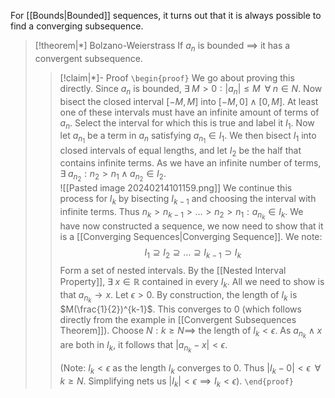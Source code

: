 For [[Bounds|Bounded]] sequences, it turns out that it is always possible to find a converging subsequence.

>[!theorem|*] Bolzano-Weierstrass
>If $a_n$ is bounded $\implies$ it has a convergent subsequence.
>>[!claim|*]- Proof
>>`\begin{proof}` We go about proving this directly.
>>Since $a_n$ is bounded, $\exists \; M > 0: |a_n| \le M \; \; \forall \; n \in N$. Now bisect the closed interval $[-M, M]$ into $[-M,0] \; \land \; [0,M]$. At least one of these intervals must have an infinite amount of terms of $a_n$.
>>Select the interval for which this is true and label it $I_1$. Now let $a_{n_1}$ be a term in $a_n$ satisfying $a_{n_1} \in I_1$. We then bisect $I_1$ into closed intervals of equal lengths, and let $I_2$ be the half that contains infinite terms. As we have an infinite number of terms, $\exists \; a_{n_2}: n_2 > n_1 \; \land \; a_{n_2} \in I_2$.  
>>![[Pasted image 20240214101159.png]]
>>We continue this process for $I_k$ by bisecting $I_{k-1}$ and choosing the interval with infinite terms. Thus $n_k > n_{k-1} > \dots > n_2 > n_1: a_{n_k} \in I_k$. We have now constructed a sequence, we now need to show that it is a [[Converging Sequences|Converging Sequence]]. We note: $$I_1 \supseteq I_2 \supseteq \dots \supseteq I_{k-1} \supset I_k$$Form a set of nested intervals. By the [[Nested Interval Property]], $\exists \; x \in \mathbb{R}$ contained in every $I_k$. All we need to show is that $a_{n_k} \rightarrow x$.
>>Let $\epsilon > 0$. By construction, the length of $I_k$ is $M(\frac{1}{2})^{k-1}$. This converges to $0$ (which follows directly from the example in [[Convergent Subsequences Theorem]]). Choose $N : k \ge N \implies$ the length of $I_k < \epsilon$. As $a_{n_k} \; \land \; x$ are both in $I_k$, it follows that $|a_{n_k} - x| < \epsilon$.
>>
>>(Note: $I_k < \epsilon$ as the length $I_k$ converges to 0. Thus $|I_k - 0| < \epsilon \; \; \forall \; k \ge N$. Simplifying nets us $|I_k| < \epsilon \implies I_k < \epsilon$).
>> `\end{proof}`

